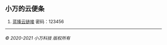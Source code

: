 ## 小万的云便条

<!-- 1. [白板主文件](https://r302.cc/3walYOl)
2. [代码地址](/note/1/code)
3. [代码图片地址](/note/1/code.png)
4. [Python官网](https://python.org)
5. [成品可执行文件](https://wan.lanzous.com/irw6xmxf4sh)
6. -->
1. [蓝揍云链接](https://wwe.lanzous.com/b010bbe2f?key=123456) 密码：123456



-----------------------
###### © 2020-2021 小万科技 版权所有
